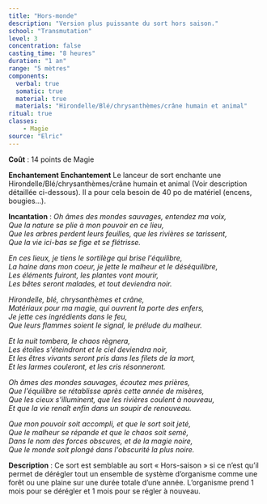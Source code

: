 ```yaml
---
title: "Hors-monde"
description: "Version plus puissante du sort hors saison."
school: "Transmutation"
level: 3
concentration: false
casting_time: "8 heures"
duration: "1 an"
range: "5 mètres"
components:
  verbal: true
  somatic: true
  material: true
  materials: "Hirondelle/Blé/chrysanthèmes/crâne humain et animal"
ritual: true
classes:
    - Magie
source: "Elric"
---
```

**Coût** : 14 points de Magie  

**Enchantement** **Enchantement** Le lanceur de sort enchante une Hirondelle/Blé/chrysanthèmes/crâne humain et animal (Voir description détaillée ci-dessous). Il a pour cela besoin de 40 po de matériel (encens, bougies...).  

**Incantation** : *Oh âmes des mondes sauvages, entendez ma voix,*   
*Que la nature se plie à mon pouvoir en ce lieu,*   
*Que les arbres perdent leurs feuilles, que les rivières se tarissent,*   
*Que la vie ici-bas se fige et se flétrisse.*   

*En ces lieux, je tiens le sortilège qui brise l'équilibre,*   
*La haine dans mon coeur, je jette le malheur et le déséquilibre,*   
*Les éléments fuiront, les plantes vont mourir,*   
*Les bêtes seront malades, et tout deviendra noir.*   

*Hirondelle, blé, chrysanthèmes et crâne,*   
*Matériaux pour ma magie, qui ouvrent la porte des enfers,*   
*Je jette ces ingrédients dans le feu,*   
*Que leurs flammes soient le signal, le prélude du malheur.*   

*Et la nuit tombera, le chaos règnera,*    
*Les étoiles s'éteindront et le ciel deviendra noir,*   
*Et les êtres vivants seront pris dans les filets de la mort,*   
*Et les larmes couleront, et les cris résonneront.*   

*Oh âmes des mondes sauvages, écoutez mes prières,*   
*Que l'équilibre se rétablisse après cette année de misères,*   
*Que les cieux s'illuminent, que les rivières coulent à nouveau,*   
*Et que la vie renaît enfin dans un soupir de renouveau.*   

*Que mon pouvoir soit accompli, et que le sort soit jeté,*   
*Que le malheur se répande et que le chaos soit semé,*   
*Dans le nom des forces obscures, et de la magie noire,*    
*Que le monde soit plongé dans l'obscurité la plus noire.*    

**Description** : Ce sort est semblable au sort « Hors-saison » si ce n’est qu’il permet de dérégler tout un ensemble de système d’organisme comme une forêt ou une plaine sur une durée totale d’une année. L’organisme prend 1 mois pour se dérégler et 1 mois pour se régler à nouveau.
